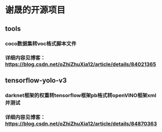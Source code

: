 # 谢晟的开源项目
## tools
### coco数据集转voc格式脚本文件
### 详细内容见博客：https://blog.csdn.net/oZhiZhuXia12/article/details/84021365
## tensorflow-yolo-v3
### darknet框架的权重转tensorflow框架pb格式转openVINO框架xml并测试
### 详细内容见博客：https://blog.csdn.net/oZhiZhuXia12/article/details/84870363
